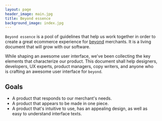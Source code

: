 ```yaml
---
layout: page
header_image: main.jpg
title: Beyond essence
background_image: index.jpg
---
```


`Beyond essence` is a pool of guidelines that help us work together in order to create a great ecommerce experience for [beyond](http://beyondshop.cloud/) merchants.
It is a living document that will grow with our software.

While shaping an awesome user interface, we've been collecting the key elements that characterize our product.
This document shall help designers, developers, UX experts, product managers, copy writers, and anyone who is crafting an awesome user interface for `beyond`.

## Goals

* A product that responds to our merchant's needs.
* A product that appears to be made in one piece.
* A product that's intuitive to use, has an appealing design, as well as easy to understand interface texts.
